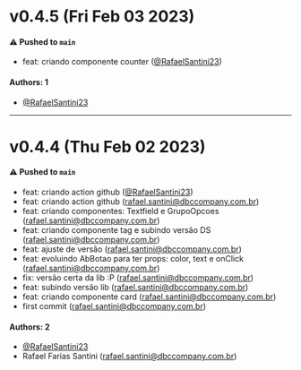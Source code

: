 # v0.4.5 (Fri Feb 03 2023)

#### ⚠️ Pushed to `main`

- feat: criando componente counter ([@RafaelSantini23](https://github.com/RafaelSantini23))

#### Authors: 1

- [@RafaelSantini23](https://github.com/RafaelSantini23)

---

# v0.4.4 (Thu Feb 02 2023)

#### ⚠️ Pushed to `main`

- feat: criando action github ([@RafaelSantini23](https://github.com/RafaelSantini23))
- feat: criando action github (rafael.santini@dbccompany.com.br)
- feat: criando componentes: Textfield e GrupoOpcoes (rafael.santini@dbccompany.com.br)
- feat: criando componente tag e subindo versão DS (rafael.santini@dbccompany.com.br)
- feat: ajuste de versão (rafael.santini@dbccompany.com.br)
- feat: evoluindo AbBotao para ter props: color, text e onClick (rafael.santini@dbccompany.com.br)
- fix: versão certa da lib :P (rafael.santini@dbccompany.com.br)
- feat: subindo versão lib (rafael.santini@dbccompany.com.br)
- feat: criando componente card (rafael.santini@dbccompany.com.br)
- first commit (rafael.santini@dbccompany.com.br)

#### Authors: 2

- [@RafaelSantini23](https://github.com/RafaelSantini23)
- Rafael Farias Santini (rafael.santini@dbccompany.com.br)
